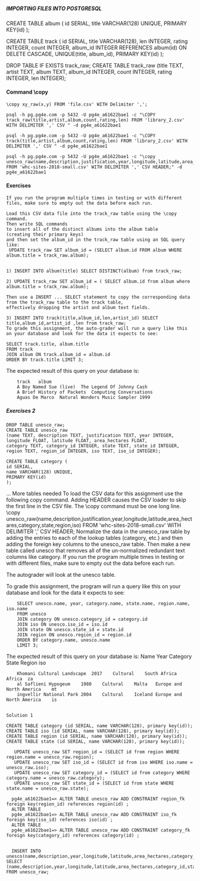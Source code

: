##### IMPORTING FILES INTO POSTGRESQL


CREATE TABLE album (
id SERIAL,
title VARCHAR(128) UNIQUE,
PRIMARY KEY(id)
);

CREATE TABLE track (
id SERIAL,
title VARCHAR(128),
len INTEGER, rating INTEGER, count INTEGER,
album_id INTEGER REFERENCES album(id) ON DELETE CASCADE,
UNIQUE(title, album_id),
PRIMARY KEY(id)
);

DROP TABLE IF EXISTS track_raw;
CREATE TABLE track_raw
(title TEXT, artist TEXT, album TEXT, album_id INTEGER,
count INTEGER, rating INTEGER, len INTEGER);


#### Command \copy

    \copy xy_raw(x,y) FROM 'file.csv' WITH Delimiter ',';

    psql -h pg.pg4e.com -p 5432 -U pg4e_a61622bae1 -c "\COPY track_raw(title,artist,album,count,rating,len) FROM 'library_2.csv' WITH DELIMITER ',' CSV " -d pg4e_a61622bae1

    psql -h pg.pg4e.com -p 5432 -U pg4e_a61622bae1 -c "\COPY track(title,artist,album,count,rating,len) FROM 'library_2.csv' WITH DELIMITER ',' CSV " -d pg4e_a61622bae1

    psql -h pg.pg4e.com -p 5432 -U pg4e_a61622bae1 -c "\copy unesco_raw(name,description,justification,year,longitude,latitude,area_hectares,category,state,region,iso) FROM 'whc-sites-2018-small.csv' WITH DELIMITER ',' CSV HEADER;" -d pg4e_a61622bae1


    
#### Exercises

    If you run the program multiple times in testing or with different files, make sure to empty out the data before each run.
    
    Load this CSV data file into the track_raw table using the \copy command. 
    Then write SQL commands 
    to insert all of the distinct albums into the album table 
    (creating their primary keys)
    and then set the album_id in the track_raw table using an SQL query like:
     UPDATE track_raw SET album_id = (SELECT album.id FROM album WHERE album.title = track_raw.album);
      
 
    1) INSERT INTO album(title) SELECT DISTINCT(album) from track_raw;

    2) UPDATE track_raw SET album_id = ( SELECT album.id from album where album.title = track_raw.album);

    Then use a INSERT ... SELECT statement to copy the corresponding data 
    from the track_raw table to the track table, 
    effectively dropping the artist and album text fields.
    
    3) INSERT INTO track(title,album_id,len,artist_id) SELECT title,album_id,artist_id ,len from track_raw;
    To grade this assignment, the auto-grader will run a query like this on your database and look for the data it expects to see:
    
    SELECT track.title, album.title
    FROM track
    JOIN album ON track.album_id = album.id
    ORDER BY track.title LIMIT 3;

The expected result of this query on your database is:

        track	album
        A Boy Named Sue (live)	The Legend Of Johnny Cash
        A Brief History of Packets	Computing Conversations
        Aguas De Marco	Natural Wonders Music Sampler 1999


##### Exercises 2

    DROP TABLE unesco_raw;
    CREATE TABLE unesco_raw
    (name TEXT, description TEXT, justification TEXT, year INTEGER,
    longitude FLOAT, latitude FLOAT, area_hectares FLOAT,
    category TEXT, category_id INTEGER, state TEXT, state_id INTEGER,
    region TEXT, region_id INTEGER, iso TEXT, iso_id INTEGER);
    
    CREATE TABLE category (
    id SERIAL,
    name VARCHAR(128) UNIQUE,
    PRIMARY KEY(id)
    );

... More tables needed
To load the CSV data for this assignment use the following copy command. Adding HEADER causes the CSV loader to skip the first line in the CSV file. The \copy command must be one long line.
\copy unesco_raw(name,description,justification,year,longitude,latitude,area_hectares,category,state,region,iso) FROM 'whc-sites-2018-small.csv' WITH DELIMITER ',' CSV HEADER;
Normalize the data in the unesco_raw table by adding the entries to each of the lookup tables (category, etc.) and then adding the foreign key columns to the unesco_raw table. Then make a new table called unesco that removes all of the un-normalized redundant text columns like category.
If you run the program multiple times in testing or with different files, make sure to empty out the data before each run.

The autograder will look at the unesco table.

To grade this assignment, the program will run a query like this on your database and look for the data it expects to see:

        SELECT unesco.name, year, category.name, state.name, region.name, iso.name
        FROM unesco
        JOIN category ON unesco.category_id = category.id
        JOIN iso ON unesco.iso_id = iso.id
        JOIN state ON unesco.state_id = state.id
        JOIN region ON unesco.region_id = region.id
        ORDER BY category.name, unesco.name
        LIMIT 3;

   The expected result of this query on your database is:
   Name	Year	Category	State	Region	iso

        Khomani Cultural Landscape	2017	Cultural	South Africa	Africa	za
        al Saflieni Hypogeum	1980	Cultural	Malta	Europe and North America	mt
        ingvellir National Park	2004	Cultural	Iceland	Europe and North America	is


    Solution 1

    CREATE TABLE category (id SERIAL, name VARCHAR(128), primary key(id));
    CREATE TABLE iso (id SERIAL, name VARCHAR(128), primary key(id));
    CREATE TABLE region (id SERIAL, name VARCHAR(128), primary key(id));
    CREATE TABLE state (id SERIAL, name VARCHAR(128), primary key(id));

       UPDATE unesco_raw SET region_id = (SELECT id from region WHERE region.name = unesco_raw.region);
       UPDATE unesco_raw SET iso_id = (SELECT id from iso WHERE iso.name = unesco_raw.iso);
       UPDATE unesco_raw SET category_id = (SELECT id from category WHERE category.name = unesco_raw.category);
       UPDATE unesco_raw SET state_id = (SELECT id from state WHERE state.name = unesco_raw.state);

      pg4e_a61622bae1=> ALTER TABLE unesco_raw ADD CONSTRAINT region_fk foreign key(region_id) references region(id) ;
      ALTER TABLE
      pg4e_a61622bae1=> ALTER TABLE unesco_raw ADD CONSTRAINT iso_fk foreign key(iso_id) references iso(id) ;
      ALTER TABLE
      pg4e_a61622bae1=> ALTER TABLE unesco_raw ADD CONSTRAINT category_fk foreign key(category_id) references category(id) ;


      INSERT INTO unesco(name,description,year,longitude,latitude,area_hectares,category_id,state_id,region_id,iso_id) SELECT (name,description,year,longitude,latitude,area_hectares,category_id,state_id,region_id,iso_id) FROM unesco_raw;


